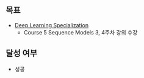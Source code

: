 ## 목표
- [Deep Learning Specialization](https://www.coursera.org/specializations/deep-learning) 
  - Course 5 Sequence Models 3, 4주차 강의 수강

## 달성 여부
- 성공
